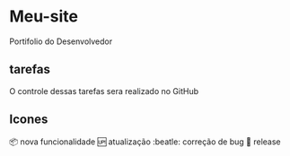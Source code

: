# Meu-site
Portifolio do Desenvolvedor
 
## tarefas
O controle dessas tarefas sera realizado no GitHub

## Icones

:package: nova funcionalidade
:up: atualização
:beatle: correção de bug
:checkered_flag: release
